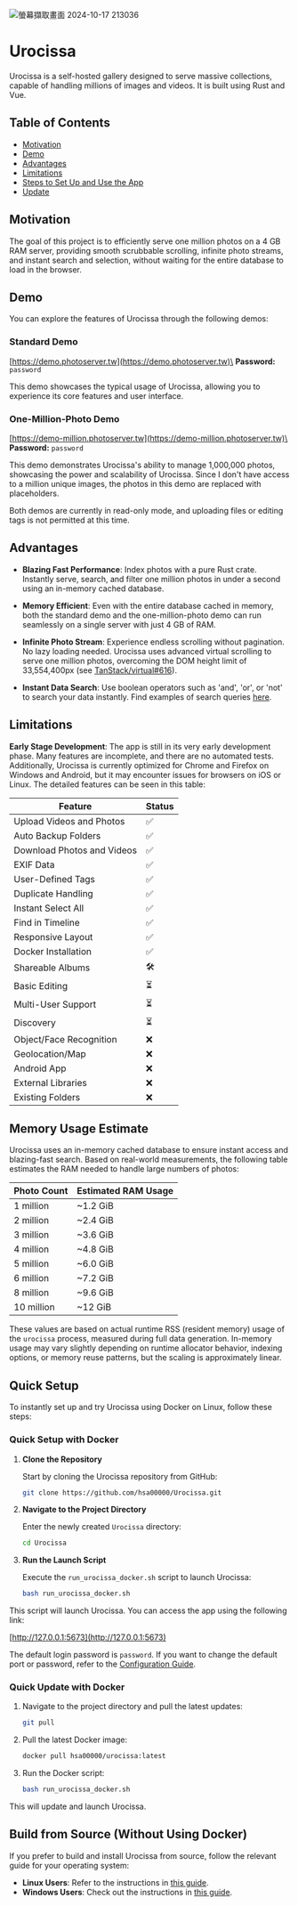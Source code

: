![螢幕擷取畫面 2024-10-17 213036](https://github.com/user-attachments/assets/b8de7937-1916-4b73-9c31-667c7eb1a23d)
# Urocissa

Urocissa is a self-hosted gallery designed to serve massive collections, capable of handling millions of images and videos. It is built using Rust and Vue.

## Table of Contents

- [Motivation](#motivation)
- [Demo](#demo)
- [Advantages](#advantages)
- [Limitations](#limitations)
- [Steps to Set Up and Use the App](#steps-to-set-up-and-use-the-app)
- [Update](#update)

## Motivation

The goal of this project is to efficiently serve one million photos on a 4 GB RAM server, providing smooth scrubbable scrolling, infinite photo streams, and instant search and selection, without waiting for the entire database to load in the browser.

## Demo

You can explore the features of Urocissa through the following demos:

### Standard Demo

[https://demo.photoserver.tw](https://demo.photoserver.tw)\
**Password:** `password`

This demo showcases the typical usage of Urocissa, allowing you to experience its core features and user interface.

### One-Million-Photo Demo

[https://demo-million.photoserver.tw](https://demo-million.photoserver.tw)\
**Password:** `password`

This demo demonstrates Urocissa's ability to manage 1,000,000 photos, showcasing the power and scalability of Urocissa. Since I don't have access to a million unique images, the photos in this demo are replaced with placeholders.

Both demos are currently in read-only mode, and uploading files or editing tags is not permitted at this time.

## Advantages

- **Blazing Fast Performance**: Index photos with a pure Rust crate. Instantly serve, search, and filter one million photos in under a second using an in-memory cached database.

- **Memory Efficient**: Even with the entire database cached in memory, both the standard demo and the one-million-photo demo can run seamlessly on a single server with just 4 GB of RAM.

- **Infinite Photo Stream**: Experience endless scrolling without pagination. No lazy loading needed. Urocissa uses advanced virtual scrolling to serve one million photos, overcoming the DOM height limit of 33,554,400px (see [TanStack/virtual#616](https://github.com/TanStack/virtual/issues/616)).

- **Instant Data Search**: Use boolean operators such as 'and', 'or', or 'not' to search your data instantly. Find examples of search queries [here](https://github.com/hsa00000/Urocissa/blob/main/SEARCH.md).

## Limitations

**Early Stage Development**: The app is still in its very early development phase. Many features are incomplete, and there are no automated tests. Additionally, Urocissa is currently optimized for Chrome and Firefox on Windows and Android, but it may encounter issues for browsers on iOS or Linux. The detailed features can be seen in this table:

| Feature                    | Status |
| -------------------------- | ------ |
| Upload Videos and Photos   | ✅     |
| Auto Backup Folders        | ✅     |
| Download Photos and Videos | ✅     |
| EXIF Data                  | ✅     |
| User-Defined Tags          | ✅     |
| Duplicate Handling         | ✅     |
| Instant Select All         | ✅     |
| Find in Timeline           | ✅     |
| Responsive Layout          | ✅     |
| Docker Installation        | ✅     |
| Shareable Albums           | 🛠️     |
| Basic Editing              | ⏳     |
| Multi-User Support         | ⏳     |
| Discovery                  | ⏳     |
| Object/Face Recognition    | ❌     |
| Geolocation/Map            | ❌     |
| Android App                | ❌     |
| External Libraries         | ❌     |
| Existing Folders           | ❌     |

## Memory Usage Estimate

Urocissa uses an in-memory cached database to ensure instant access and blazing-fast search. Based on real-world measurements, the following table estimates the RAM needed to handle large numbers of photos:

| Photo Count | Estimated RAM Usage |
|-------------|---------------------|
| 1 million   | ~1.2 GiB            |
| 2 million   | ~2.4 GiB            |
| 3 million   | ~3.6 GiB            |
| 4 million   | ~4.8 GiB            |
| 5 million   | ~6.0 GiB            |
| 6 million   | ~7.2 GiB            |
| 8 million   | ~9.6 GiB            |
| 10 million  | ~12 GiB             |

These values are based on actual runtime RSS (resident memory) usage of the `urocissa` process, measured during full data generation. In-memory usage may vary slightly depending on runtime allocator behavior, indexing options, or memory reuse patterns, but the scaling is approximately linear.

## Quick Setup
To instantly set up and try Urocissa using Docker on Linux, follow these steps:

### Quick Setup with Docker

1. **Clone the Repository**

   Start by cloning the Urocissa repository from GitHub:

   ```bash
   git clone https://github.com/hsa00000/Urocissa.git
   ```

2. **Navigate to the Project Directory**

   Enter the newly created `Urocissa` directory:

   ```bash
   cd Urocissa
   ```

3. **Run the Launch Script**

   Execute the `run_urocissa_docker.sh` script to launch Urocissa:

   ```bash
   bash run_urocissa_docker.sh
   ```

This script will launch Urocissa. You can access the app using the following link:

[http://127.0.0.1:5673](http://127.0.0.1:5673)

The default login password is `password`. If you want to change the default port or password, refer to the [Configuration Guide](https://github.com/hsa00000/Urocissa/blob/main/LINUX.md#3-configure-backend-settings).

### Quick Update with Docker

1. Navigate to the project directory and pull the latest updates:
   
   ```bash
   git pull
   ```

1. Pull the latest Docker image:

   ```bash
   docker pull hsa00000/urocissa:latest
   ```

2. Run the Docker script:

   ```bash
   bash run_urocissa_docker.sh
   ```
This will update and launch Urocissa.

## Build from Source (Without Using Docker)

If you prefer to build and install Urocissa from source, follow the relevant guide for your operating system:

- **Linux Users**: Refer to the instructions in [this guide](https://github.com/hsa00000/Urocissa/blob/main/LINUX.md).
- **Windows Users**: Check out the instructions in [this guide](https://github.com/hsa00000/Urocissa/blob/main/WINDOWS.md).
